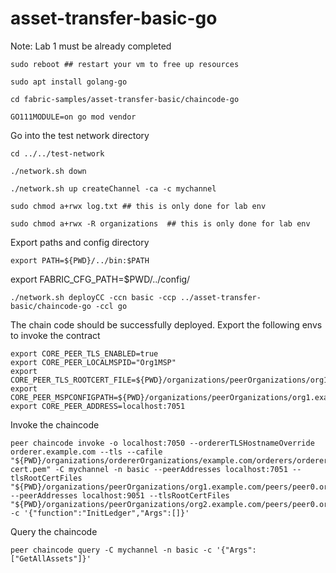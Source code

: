 # asset-transfer-basic-go

Note: Lab 1 must be already completed
```
sudo reboot ## restart your vm to free up resources
```
```
sudo apt install golang-go
```
```
cd fabric-samples/asset-transfer-basic/chaincode-go
```
```
GO111MODULE=on go mod vendor
```
Go into the test network directory
```
cd ../../test-network
```
```
./network.sh down  
```
```
./network.sh up createChannel -ca -c mychannel
```
```
sudo chmod a+rwx log.txt ## this is only done for lab env
```
```
sudo chmod a+rwx -R organizations  ## this is only done for lab env
```
Export paths and config directory
```
export PATH=${PWD}/../bin:$PATH
```
export FABRIC_CFG_PATH=$PWD/../config/
```
./network.sh deployCC -ccn basic -ccp ../asset-transfer-basic/chaincode-go -ccl go
```
The chain code should be successfully deployed.
Export the following envs to invoke the contract
```
export CORE_PEER_TLS_ENABLED=true
export CORE_PEER_LOCALMSPID="Org1MSP"
export CORE_PEER_TLS_ROOTCERT_FILE=${PWD}/organizations/peerOrganizations/org1.example.com/peers/peer0.org1.example.com/tls/ca.crt
export CORE_PEER_MSPCONFIGPATH=${PWD}/organizations/peerOrganizations/org1.example.com/users/Admin@org1.example.com/msp
export CORE_PEER_ADDRESS=localhost:7051
```
Invoke the chaincode
```
peer chaincode invoke -o localhost:7050 --ordererTLSHostnameOverride orderer.example.com --tls --cafile "${PWD}/organizations/ordererOrganizations/example.com/orderers/orderer.example.com/msp/tlscacerts/tlsca.example.com-cert.pem" -C mychannel -n basic --peerAddresses localhost:7051 --tlsRootCertFiles "${PWD}/organizations/peerOrganizations/org1.example.com/peers/peer0.org1.example.com/tls/ca.crt" --peerAddresses localhost:9051 --tlsRootCertFiles "${PWD}/organizations/peerOrganizations/org2.example.com/peers/peer0.org2.example.com/tls/ca.crt" -c '{"function":"InitLedger","Args":[]}'
```
Query the chaincode
```
peer chaincode query -C mychannel -n basic -c '{"Args":["GetAllAssets"]}'
```



